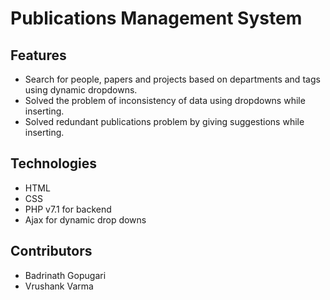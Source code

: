 # Publications Management System

## Features

- Search for people, papers and projects based on departments and tags using dynamic dropdowns.
- Solved the problem of inconsistency of data using dropdowns while inserting.
- Solved redundant publications problem by giving suggestions while inserting.

## Technologies

- HTML
- CSS
- PHP v7.1 for backend
- Ajax for dynamic drop downs

## Contributors

- Badrinath Gopugari
- Vrushank Varma
